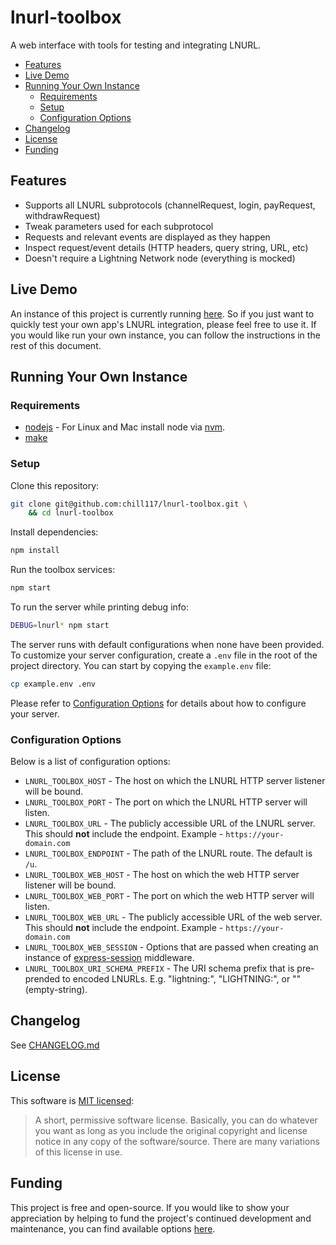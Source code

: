 # lnurl-toolbox

A web interface with tools for testing and integrating LNURL.

* [Features](#features)
* [Live Demo](#live-demo)
* [Running Your Own Instance](#running-your-own-instance)
	* [Requirements](#requirements)
	* [Setup](#setup)
	* [Configuration Options](#configuration-options)
* [Changelog](#changelog)
* [License](#license)
* [Funding](#funding)


## Features

* Supports all LNURL subprotocols (channelRequest, login, payRequest, withdrawRequest)
* Tweak parameters used for each subprotocol
* Requests and relevant events are displayed as they happen
* Inspect request/event details (HTTP headers, query string, URL, etc)
* Doesn't require a Lightning Network node (everything is mocked)


## Live Demo

An instance of this project is currently running [here](https://lnurl-toolbox.degreesofzero.com/). So if you just want to quickly test your own app's LNURL integration, please feel free to use it. If you would like run your own instance, you can follow the instructions in the rest of this document.


## Running Your Own Instance

### Requirements

* [nodejs](https://nodejs.org/) - For Linux and Mac install node via [nvm](https://github.com/creationix/nvm).
* [make](https://www.gnu.org/software/make/)


### Setup

Clone this repository:
```bash
git clone git@github.com:chill117/lnurl-toolbox.git \
	&& cd lnurl-toolbox
```

Install dependencies:
```bash
npm install
```

Run the toolbox services:
```bash
npm start
```

To run the server while printing debug info:
```bash
DEBUG=lnurl* npm start
```

The server runs with default configurations when none have been provided. To customize your server configuration, create a `.env` file in the root of the project directory. You can start by copying the `example.env` file:
```bash
cp example.env .env
```
Please refer to [Configuration Options](#configuration-options) for details about how to configure your server.


### Configuration Options

Below is a list of configuration options:
* `LNURL_TOOLBOX_HOST` - The host on which the LNURL HTTP server listener will be bound.
* `LNURL_TOOLBOX_PORT` - The port on which the LNURL HTTP server will listen.
* `LNURL_TOOLBOX_URL` - The publicly accessible URL of the LNURL server. This should __not__ include the endpoint. Example - `https://your-domain.com`
* `LNURL_TOOLBOX_ENDPOINT` - The path of the LNURL route. The default is `/u`.
* `LNURL_TOOLBOX_WEB_HOST` - The host on which the web HTTP server listener will be bound.
* `LNURL_TOOLBOX_WEB_PORT` - The port on which the web HTTP server will listen.
* `LNURL_TOOLBOX_WEB_URL` - The publicly accessible URL of the web server. This should __not__ include the endpoint. Example - `https://your-domain.com`
* `LNURL_TOOLBOX_WEB_SESSION` - Options that are passed when creating an instance of [express-session](https://github.com/expressjs/session#options) middleware.
* `LNURL_TOOLBOX_URI_SCHEMA_PREFIX` - The URI schema prefix that is pre-prended to encoded LNURLs. E.g. "lightning:", "LIGHTNING:", or "" (empty-string).


## Changelog

See [CHANGELOG.md](https://github.com/chill117/lnurl-toolbox/blob/master/CHANGELOG.md)


## License

This software is [MIT licensed](https://tldrlegal.com/license/mit-license):
> A short, permissive software license. Basically, you can do whatever you want as long as you include the original copyright and license notice in any copy of the software/source.  There are many variations of this license in use.


## Funding

This project is free and open-source. If you would like to show your appreciation by helping to fund the project's continued development and maintenance, you can find available options [here](https://degreesofzero.com/donate.html?project=lnurl-toolbox).
